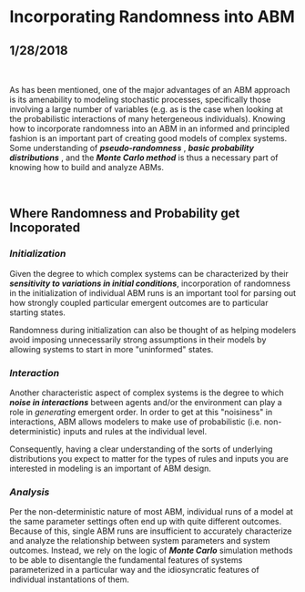 
# **Incorporating Randomness into ABM**
## 1/28/2018
&nbsp;


As has been mentioned, one of the major advantages of an ABM approach is its amenability to modeling stochastic processes, specifically those involving a large number of variables (e.g. as is the case when looking at the probabilistic interactions of many hetergeneous individuals). 
Knowing how to incorporate randomness into an ABM in an informed and principled fashion is an important part of creating good models of complex systems. Some understanding of _**pseudo-randomness**_ , _**basic probability distributions**_ , and the _**Monte Carlo method**_ is thus a necessary part of knowing how to build and analyze ABMs.

&nbsp;

## Where Randomness and Probability get Incoporated

### *__Initialization__*
Given the degree to which complex systems can be characterized by their *__sensitivity to variations in initial conditions__*, incorporation of randomness in the initialization of individual ABM runs is an important tool for parsing out how strongly coupled particular emergent outcomes are to particular starting states. 

Randomness during initialization can also be thought of as helping modelers avoid imposing unnecessarily strong assumptions in their models by allowing systems to start in more "uninformed" states.

###  *__Interaction__*
Another characteristic aspect of complex systems is the degree to which *__noise in interactions__* between agents and/or the environment can play a role in _generating_ emergent order. In order to get at this "noisiness" in interactions, ABM allows modelers to make use of probabilistic (i.e. non-deterministic) inputs and rules at the individual level.  

Consequently, having a clear understanding of the sorts of underlying distributions you expect to matter for the types of rules and inputs you are interested in modeling is an important of ABM design.

### *__Analysis__*
Per the non-deterministic nature of most ABM, individual runs of a model at the same parameter settings often end up with quite different outcomes. Because of this, single ABM runs are insufficient to accurately characterize and analyze the relationship between system parameters and system outcomes. Instead, we rely on the logic of *__Monte Carlo__* simulation methods to be able to disentangle the fundamental features of systems parameterized in a particular way and the idiosyncratic features of individual instantations of them.
